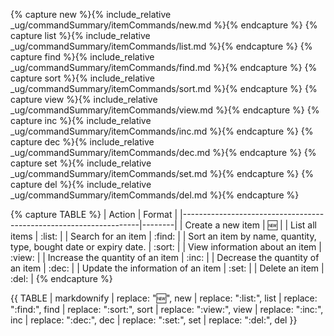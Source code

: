 <!-- markdownlint-disable-file first-line-h1 -->

<!-- ===== DECLARE VARIABLES ===== -->
<!-- markdownlint-disable no-space-in-emphasis -->
{% capture new %}{% include_relative _ug/commandSummary/itemCommands/new.md %}{% endcapture %}
{% capture list %}{% include_relative _ug/commandSummary/itemCommands/list.md %}{% endcapture %}
{% capture find %}{% include_relative _ug/commandSummary/itemCommands/find.md %}{% endcapture %}
{% capture sort %}{% include_relative _ug/commandSummary/itemCommands/sort.md %}{% endcapture %}
{% capture view %}{% include_relative _ug/commandSummary/itemCommands/view.md %}{% endcapture %}
{% capture inc %}{% include_relative _ug/commandSummary/itemCommands/inc.md %}{% endcapture %}
{% capture dec %}{% include_relative _ug/commandSummary/itemCommands/dec.md %}{% endcapture %}
{% capture set %}{% include_relative _ug/commandSummary/itemCommands/set.md %}{% endcapture %}
{% capture del %}{% include_relative _ug/commandSummary/itemCommands/del.md %}{% endcapture %}
<!-- markdownlint-enable no-space-in-emphasis -->

<!-- ===== CREATE TABLE FORMATTING IN NORMAL+ MARKDOWN ===== -->
<!-- WE USE :variable: FOR VALUES THAT ARE TO BE SUBSTITUTED -->
{% capture TABLE %}
| Action                                                            | Format |
|-------------------------------------------------------------------|--------|
| Create a new item                                                 | :new:  |
| List all items                                                    | :list: |
| Search for an item                                                | :find: |
| Sort an item by name, quantity, type, bought date or expiry date. | :sort: |
| View information about an item                                    | :view: |
| Increase the quantity of an item                                  | :inc:  |
| Decrease the quantity of an item                                  | :dec:  |
| Update the information of an item                                 | :set:  |
| Delete an item                                                    | :del:  |
{% endcapture %}

<!-- ===== RENDER THE ACTUAL TABLE ===== -->
{{ TABLE
  | markdownify
  | replace: ":new:", new
  | replace: ":list:", list
  | replace: ":find:", find
  | replace: ":sort:", sort
  | replace: ":view:", view
  | replace: ":inc:", inc
  | replace: ":dec:", dec
  | replace: ":set:", set
  | replace: ":del:", del
}}
